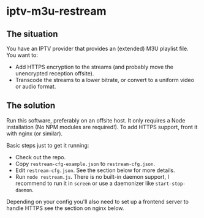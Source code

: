 # iptv-m3u-restream

## The situation

You have an IPTV provider that provides an (extended) M3U
playlist file. You want to:

* Add HTTPS encryption to the streams (and probably move
  the unencrypted reception offsite).
* Transcode the streams to a lower bitrate, or convert to
  a uniform video or audio format.

## The solution
Run this software, preferably on an offsite host. It only
requires a Node installation (No NPM modules are required!).
To add HTTPS support, front it with nginx (or similar).

Basic steps just to get it running:
* Check out the repo.
* Copy `restream-cfg-example.json` to `restream-cfg.json`.
* Edit `restream-cfg.json`. See the section below for more
  details.
* Run `node restream.js`. There is no built-in daemon support,
  I recommend to run it in `screen` or use a daemonizer like
  `start-stop-daemon`.

Depending on your config you'll also need to set up a
frontend server to handle HTTPS see the section on nginx
below.


